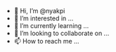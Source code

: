 - 👋 Hi, I’m @nyakpi
- 👀 I’m interested in ...
- 🌱 I’m currently learning ...
- 💞️ I’m looking to collaborate on ...
- 📫 How to reach me ...

<!---
nyakpi/nyakpi is a ✨ special ✨ repository because its `README.md` (this file) appears on your GitHub profile.
You can click the Preview link to take a look at your changes.
--->
